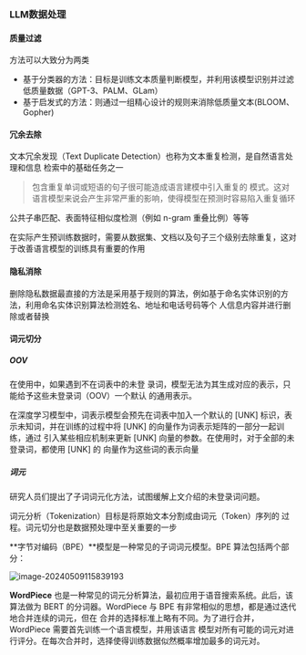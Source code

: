 ### LLM数据处理

#### 质量过滤

方法可以大致分为两类

- 基于分类器的方法：目标是训练文本质量判断模型，并利用该模型识别并过滤低质量数据（GPT-3、PALM、GLam）
- 基于启发式的方法：则通过一组精心设计的规则来消除低质量文本(BLOOM、Gopher)

#### 冗余去除

文本冗余发现（Text Duplicate Detection）也称为文本重复检测，是自然语言处理和信息 检索中的基础任务之一

> 包含重复单词或短语的句子很可能造成语言建模中引入重复的 模式。这对语言模型来说会产生非常严重的影响，使得模型在预测时容易陷入重复循环

公共子串匹配、表面特征相似度检测（例如 n-gram 重叠比例）等等

在实际产生预训练数据时，需要从数据集、文档以及句子三个级别去除重复，这对于改善语言模型的训练具有重要的作用

#### 隐私消除

删除隐私数据最直接的方法是采用基于规则的算法，例如基于命名实体识别的方法，利用命名实体识别算法检测姓名、地址和电话号码等个 人信息内容并进行删除或者替换

#### 词元切分

##### OOV

在使用中，如果遇到不在词表中的未登 录词，模型无法为其生成对应的表示，只能给予这些未登录词（OOV）一个默认 的通用表示。

在深度学习模型中，词表示模型会预先在词表中加入一个默认的 [UNK] 标识，表示未知词，并在训练的过程中将 [UNK] 的向量作为词表示矩阵的一部分一起训练，通过 引入某些相应机制来更新 [UNK] 向量的参数。在使用时，对于全部的未登录词，都使用 [UNK] 的 向量作为这些词的表示向量

##### 词元

研究人员们提出了子词词元化方法，试图缓解上文介绍的未登录词问题。

词元分析（Tokenization）目标是将原始文本分割成由词元（Token）序列的 过程。词元切分也是数据预处理中至关重要的一步

**字节对编码（BPE）**模型是一种常见的子词词元模型。BPE 算法包括两个部分：

![image-20240509115839193](https://gitee.com/mianmann/drawing-bed-warehouse/raw/master/img/image-20240509115839193.png)

**WordPiece** 也是一种常见的词元分析算法，最初应用于语音搜索系统。此后，该算法做为 BERT 的分词器。WordPiece 与 BPE 有非常相似的思想，都是通过迭代地合并连续的词元，但在 合并的选择标准上略有不同。为了进行合并，WordPiece 需要首先训练一个语言模型，并用该语言 模型对所有可能的词元对进行评分。在每次合并时，选择使得训练数据似然概率增加最多的词元对。